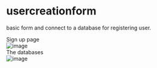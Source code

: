# usercreationform
basic form and connect to a database for registering user. <br>

Sign up page <br>
![image](https://github.com/ardhrubo/usercreationform/assets/112472739/71985f30-f8b3-40fc-bde2-a119838fb4f5)
<br>
The databases <br>
![image](https://github.com/ardhrubo/usercreationform/assets/112472739/48f30b3b-c5e5-46f0-93f1-c22f9a1616cf)
